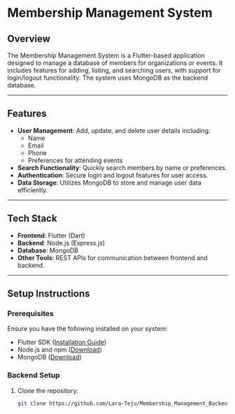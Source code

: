 # Membership Management System

## Overview
The Membership Management System is a Flutter-based application designed to manage a database of members for organizations or events. It includes features for adding, listing, and searching users, with support for login/logout functionality. The system uses MongoDB as the backend database.

---

## Features
- **User Management**: Add, update, and delete user details including:
  - Name
  - Email
  - Phone
  - Preferences for attending events
- **Search Functionality**: Quickly search members by name or preferences.
- **Authentication**: Secure login and logout features for user access.
- **Data Storage**: Utilizes MongoDB to store and manage user data efficiently.

---

## Tech Stack
- **Frontend**: Flutter (Dart)
- **Backend**: Node.js (Express.js)
- **Database**: MongoDB
- **Other Tools**: REST APIs for communication between frontend and backend.

---

## Setup Instructions

### Prerequisites
Ensure you have the following installed on your system:
- Flutter SDK ([Installation Guide](https://docs.flutter.dev/get-started/install))
- Node.js and npm ([Download](https://nodejs.org/))
- MongoDB ([Download](https://www.mongodb.com/try/download/community))

### Backend Setup
1. Clone the repository:
   ```bash
   git clone https://github.com/Lara-Teju/Membership_Management_Backend.git
